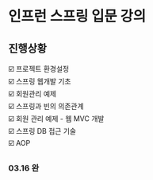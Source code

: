 # 인프런 스프링 입문 강의

## 진행상황
☑️ 프로젝트 환경설정   
☑️ 스프링 웹개발 기초   
☑️ 회원관리 예제   
☑️ 스프링과 빈의 의존관계   
☑️ 회원 관리 예제 - 웹 MVC 개발    
☑️ 스프링 DB 접근 기술   
☑️ AOP

### 03.16 완
